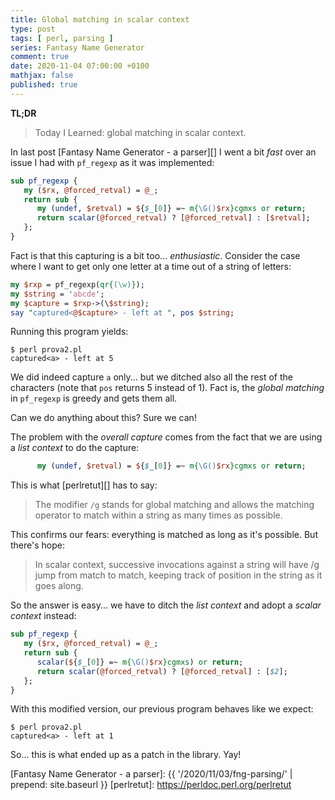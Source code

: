 ```yaml
---
title: Global matching in scalar context
type: post
tags: [ perl, parsing ]
series: Fantasy Name Generator
comment: true
date: 2020-11-04 07:00:00 +0100
mathjax: false
published: true
---
```


**TL;DR**

> Today I Learned: global matching in scalar context.

In last post [Fantasy Name Generator - a parser][] I went a bit *fast* over an issue I had with `pf_regexp` as it was implemented:

```perl
sub pf_regexp {
   my ($rx, @forced_retval) = @_;
   return sub {
      my (undef, $retval) = ${$_[0]} =~ m{\G()$rx}cgmxs or return;
      return scalar(@forced_retval) ? [@forced_retval] : [$retval];
   };
}
```

Fact is that this capturing is a bit too... *enthusiastic*. Consider the case
where I want to get only one letter at a time out of a string of letters:

```perl
my $rxp = pf_regexp(qr{(\w)});
my $string = 'abcde';
my $capture = $rxp->(\$string);
say "captured<@$capture> - left at ", pos $string;
```

Running this program yields:

```
$ perl prova2.pl 
captured<a> - left at 5
```

We did indeed capture `a` only... but we ditched also all the rest of
the characters (note that `pos` returns 5 instead of 1). Fact is, the
*global matching* in `pf_regexp` is greedy and gets them all. 

Can we do anything about this? Sure we can!

The problem with the *overall capture* comes from the fact that we are
using a *list context* to do the capture:

```perl
      my (undef, $retval) = ${$_[0]} =~ m{\G()$rx}cgmxs or return;
```

This is what [perlretut][] has to say:

> The modifier `/g` stands for global matching and allows the matching
> operator to match within a string as many times as possible.

This confirms our fears: everything is matched as long as it's possible.
But there's hope:

> In scalar context, successive invocations against a string will have
> /g jump from match to match, keeping track of position in the string
> as it goes along.

So the answer is easy... we have to ditch the *list context* and adopt a
*scalar context* instead:

```perl
sub pf_regexp {
   my ($rx, @forced_retval) = @_;
   return sub {
      scalar(${$_[0]} =~ m{\G()$rx}cgmxs) or return;
      return scalar(@forced_retval) ? [@forced_retval] : [$2];
   };
}
```

With this modified version, our previous program behaves like we expect:

```
$ perl prova2.pl 
captured<a> - left at 1
```

So... this is what ended up as a patch in the library. Yay!

[Fantasy Name Generator - a parser]: {{ '/2020/11/03/fng-parsing/' | prepend: site.baseurl }}
[perlretut]: https://perldoc.perl.org/perlretut
